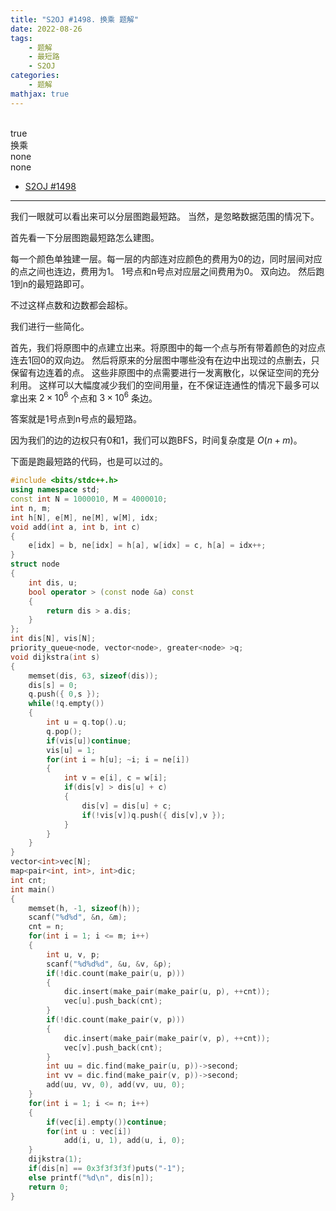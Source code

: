 ```yaml
---
title: "S2OJ #1498. 换乘 题解"
date: 2022-08-26
tags:
	- 题解
	- 最短路
	- S2OJ
categories:
	- 题解
mathjax: true
---
```

<br>
<!-- more -->
<div id="problem-card-vis">true</div>
<div id="problem-info-name">换乘</div>
<div id="problem-info-from">none</div>
<div id="problem-info-difficulty">none</div>
<div id="problem-info-color"></div>
<div id="problem-info-submit"><ul><li><a href="https://sjzezoj.com/problem/1498">S2OJ #1498</a></li></ul></div>

----

我们一眼就可以看出来可以分层图跑最短路。
当然，是忽略数据范围的情况下。

首先看一下分层图跑最短路怎么建图。

每一个颜色单独建一层。每一层的内部连对应颜色的费用为0的边，同时层间对应的点之间也连边，费用为1。
1号点和n号点对应层之间费用为0。
双向边。
然后跑1到n的最短路即可。

不过这样点数和边数都会超标。

我们进行一些简化。

首先，我们将原图中的点建立出来。将原图中的每一个点与所有带着颜色的对应点连去1回0的双向边。
然后将原来的分层图中哪些没有在边中出现过的点删去，只保留有边连着的点。
这些非原图中的点需要进行一发离散化，以保证空间的充分利用。
这样可以大幅度减少我们的空间用量，在不保证连通性的情况下最多可以拿出来 $2 \times 10^6$ 个点和 $3 \times 10^6$ 条边。

答案就是1号点到n号点的最短路。

因为我们的边的边权只有0和1，我们可以跑BFS，时间复杂度是 $O(n+m)$。

下面是跑最短路的代码，也是可以过的。

``` cpp
#include <bits/stdc++.h>
using namespace std;
const int N = 1000010, M = 4000010;
int n, m;
int h[N], e[M], ne[M], w[M], idx;
void add(int a, int b, int c)
{
	e[idx] = b, ne[idx] = h[a], w[idx] = c, h[a] = idx++;
}
struct node
{
	int dis, u;
	bool operator > (const node &a) const
	{
		return dis > a.dis;
	}
};
int dis[N], vis[N];
priority_queue<node, vector<node>, greater<node> >q;
void dijkstra(int s)
{
	memset(dis, 63, sizeof(dis));
	dis[s] = 0;
	q.push({ 0,s });
	while(!q.empty())
	{
		int u = q.top().u;
		q.pop();
		if(vis[u])continue;
		vis[u] = 1;
		for(int i = h[u]; ~i; i = ne[i])
		{
			int v = e[i], c = w[i];
			if(dis[v] > dis[u] + c)
			{
				dis[v] = dis[u] + c;
				if(!vis[v])q.push({ dis[v],v });
			}
		}
	}
}
vector<int>vec[N];
map<pair<int, int>, int>dic;
int cnt;
int main()
{
	memset(h, -1, sizeof(h));
	scanf("%d%d", &n, &m);
	cnt = n;
	for(int i = 1; i <= m; i++)
	{
		int u, v, p;
		scanf("%d%d%d", &u, &v, &p);
		if(!dic.count(make_pair(u, p)))
		{
			dic.insert(make_pair(make_pair(u, p), ++cnt));
			vec[u].push_back(cnt);
		}
		if(!dic.count(make_pair(v, p)))
		{
			dic.insert(make_pair(make_pair(v, p), ++cnt));
			vec[v].push_back(cnt);
		}
		int uu = dic.find(make_pair(u, p))->second;
		int vv = dic.find(make_pair(v, p))->second;
		add(uu, vv, 0), add(vv, uu, 0);
	}
	for(int i = 1; i <= n; i++)
	{
		if(vec[i].empty())continue;
		for(int u : vec[i])
			add(i, u, 1), add(u, i, 0);
	}
	dijkstra(1);
	if(dis[n] == 0x3f3f3f3f)puts("-1");
	else printf("%d\n", dis[n]);
	return 0;
}
```

<script>
	getProblemCardInfo();
</script>